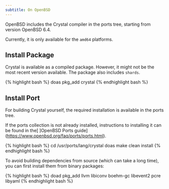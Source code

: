 ```yaml
---
subtitle: On OpenBSD
---
```


OpenBSD includes the Crystal compiler in the ports tree, starting from version OpenBSD 6.4.

Currently, it is only available for the `amd64` platforms.

## Install Package

Crystal is available as a compiled package. However, it might not be the most recent version available. The package also includes `shards`.

<div class="code_section">
{% highlight bash %}
doas pkg_add crystal
{% endhighlight bash %}
</div>

## Install Port

For building Crystal yourself, the required installation is available in the ports tree.

If the ports collection is not already installed, instructions to installing it can be found in the[ ]OpenBSD Ports guide](https://www.openbsd.org/faq/ports/ports.html).

<div class="code_section">
{% highlight bash %}
cd /usr/ports/lang/crystal
doas make clean install
{% endhighlight bash %}
</div>

To avoid building dependencies from source (which can take a long time), you can first install them from binary packages:

<div class="code_section">
{% highlight bash %}
doad pkg_add llvm libiconv boehm-gc libevent2 pcre libyaml
{% endhighlight bash %}
</div>
